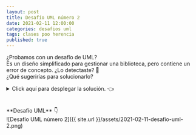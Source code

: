 ```yaml
---
layout: post
title: Desafío UML número 2
date: 2021-02-11 12:00:00
categories: desafios uml
tags: clases poo herencia
published: true
---
```

¿Probamos con un desafío de UML?
<br />Es un diseño simplificado para gestionar una biblioteca, pero contiene un error de concepto. ¿Lo detectaste? 🔎
<br />¿Qué sugerirías para solucionarlo?

<details><summary>Click aquí para desplegar la solución. 👈</summary>
<br />✅ La clase Libro no debería heredar de Biblioteca, ya que la herencia define una relación de generalidad y un Libro no es una Biblioteca. Esto es así porque la herencia permite que las clases puedan descomponerse en otras más específicas, “heredando” las características comunes pero luego manteniendo para sí mismas las que no comparten. Si Libro hereda de Biblioteca, entonces cada Libro tendría también una colección de Socio, lo cual no tiene sentido.
<br />Entonces, puede corregirse el error haciendo que Biblioteca contenga una colección de objetos Libro.
<br /><code>Clase Biblioteca {
    Lista<Socio> socios;
    Lista<Libro> libros;
}
<br />&nbsp;
Clase Socio {
    int numero;
    string nombre;
}
<br />&nbsp;
Clase Libro {
    int codigo;
    string titulo;
    string autor;
}</code>
<br />
<div markdown="1">![Solución al desafío]({{ site.url }}/assets/2021-02-11-desafio-uml-2-solucion.png)
    </div></details>

<br />
<br />
**Desafío UML** 👇
<br />
![Desafío UML número 2]({{ site.url }}/assets/2021-02-11-desafio-uml-2.png)


